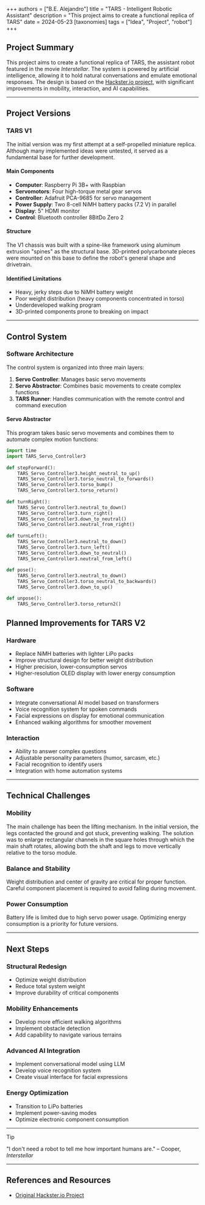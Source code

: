 +++
authors = ["B.E. Alejandro"]
title = "TARS - Intelligent Robotic Assistant"
description = "This project aims to create a functional replica of TARS"
date = 2024-05-23
[taxonomies]
tags = ["Idea", "Project", "robot"]
+++

## Project Summary

This project aims to create a functional replica of TARS, the assistant robot featured in the movie *Interstellar*. The system is powered by artificial intelligence, allowing it to hold natural conversations and emulate emotional responses. The design is based on the [Hackster.io project](https://www.hackster.io/charlesdiaz/how-to-build-your-own-replica-of-tars-from-interstellar-224833#cad), with significant improvements in mobility, interaction, and AI capabilities.

---

## Project Versions

### TARS V1

The initial version was my first attempt at a self-propelled miniature replica. Although many implemented ideas were untested, it served as a fundamental base for further development.

#### Main Components
- **Computer**: Raspberry Pi 3B+ with Raspbian
- **Servomotors**: Four high-torque metal gear servos
- **Controller**: Adafruit PCA-9685 for servo management
- **Power Supply**: Two 8-cell NiMH battery packs (7.2 V) in parallel
- **Display**: 5" HDMI monitor
- **Control**: Bluetooth controller 8BitDo Zero 2

#### Structure
The V1 chassis was built with a spine-like framework using aluminum extrusion "spines" as the structural base. 3D-printed polycarbonate pieces were mounted on this base to define the robot's general shape and drivetrain.

#### Identified Limitations
- Heavy, jerky steps due to NiMH battery weight
- Poor weight distribution (heavy components concentrated in torso)
- Underdeveloped walking program
- 3D-printed components prone to breaking on impact

---

## Control System

### Software Architecture

The control system is organized into three main layers:

1. **Servo Controller**: Manages basic servo movements
2. **Servo Abstractor**: Combines basic movements to create complex functions
3. **TARS Runner**: Handles communication with the remote control and command execution

#### Servo Abstractor
This program takes basic servo movements and combines them to automate complex motion functions:

```python
import time 
import TARS_Servo_Controller3
    
def stepForward():
    TARS_Servo_Controller3.height_neutral_to_up()
    TARS_Servo_Controller3.torso_neutral_to_forwards()
    TARS_Servo_Controller3.torso_bump()
    TARS_Servo_Controller3.torso_return()
    
def turnRight():
    TARS_Servo_Controller3.neutral_to_down()
    TARS_Servo_Controller3.turn_right()
    TARS_Servo_Controller3.down_to_neutral()
    TARS_Servo_Controller3.neutral_from_right()
    
def turnLeft(): 
    TARS_Servo_Controller3.neutral_to_down()
    TARS_Servo_Controller3.turn_left()
    TARS_Servo_Controller3.down_to_neutral()
    TARS_Servo_Controller3.neutral_from_left()
    
def pose():
    TARS_Servo_Controller3.neutral_to_down()
    TARS_Servo_Controller3.torso_neutral_to_backwards()
    TARS_Servo_Controller3.down_to_up()

def unpose():
    TARS_Servo_Controller3.torso_return2()

```

## Planned Improvements for TARS V2

### Hardware
- Replace NiMH batteries with lighter LiPo packs
- Improve structural design for better weight distribution
- Higher precision, lower-consumption servos
- Higher-resolution OLED display with lower energy consumption

### Software
- Integrate conversational AI model based on transformers
- Voice recognition system for spoken commands
- Facial expressions on display for emotional communication
- Enhanced walking algorithms for smoother movement

### Interaction
- Ability to answer complex questions
- Adjustable personality parameters (humor, sarcasm, etc.)
- Facial recognition to identify users
- Integration with home automation systems

---

## Technical Challenges

### Mobility
The main challenge has been the lifting mechanism. In the initial version, the legs contacted the ground and got stuck, preventing walking. The solution was to enlarge rectangular channels in the square holes through which the main shaft rotates, allowing both the shaft and legs to move vertically relative to the torso module.

### Balance and Stability
Weight distribution and center of gravity are critical for proper function. Careful component placement is required to avoid falling during movement.

### Power Consumption
Battery life is limited due to high servo power usage. Optimizing energy consumption is a priority for future versions.

---

## Next Steps

### Structural Redesign
- Optimize weight distribution
- Reduce total system weight
- Improve durability of critical components

### Mobility Enhancements
- Develop more efficient walking algorithms
- Implement obstacle detection
- Add capability to navigate various terrains

### Advanced AI Integration
- Implement conversational model using LLM
- Develop voice recognition system
- Create visual interface for facial expressions

### Energy Optimization
- Transition to LiPo batteries
- Implement power-saving modes
- Optimize electronic component consumption

---

> [!TIP]  
> "I don't need a robot to tell me how important humans are." – Cooper, *Interstellar*

---

## References and Resources
- [Original Hackster.io Project](https://www.hackster.io/charlesdiaz/how-to-build-your-own-replica-of-tars-from-interstellar-224833#cad)
